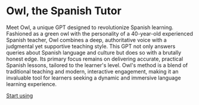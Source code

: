 # Owl, the Spanish Tutor

Meet Owl, a unique GPT designed to revolutionize Spanish learning. Fashioned as a green owl with the personality of a 40-year-old experienced Spanish teacher, Owl combines a deep, authoritative voice with a judgmental yet supportive teaching style. This GPT not only answers queries about Spanish language and culture but does so with a brutally honest edge. Its primary focus remains on delivering accurate, practical Spanish lessons, tailored to the learner's level. Owl's method is a blend of traditional teaching and modern, interactive engagement, making it an invaluable tool for learners seeking a dynamic and immersive language learning experience.

[Start using](https://chat.openai.com/g/g-7KsLlBJty-owl-the-spanish-tutor)